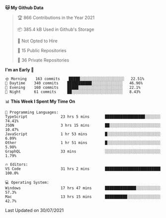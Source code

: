 <!--START_SECTION:waka-->
**🐱 My Github Data** 

> 🏆 866 Contributions in the Year 2021
 > 
> 📦 385.4 kB Used in Github's Storage 
 > 
> 🚫 Not Opted to Hire
 > 
> 📜 15 Public Repositories 
 > 
> 🔑 36 Private Repositories  
 > 
**I'm an Early 🐤** 

```text
🌞 Morning    163 commits    █████░░░░░░░░░░░░░░░░░░░░   22.51% 
🌆 Daytime    340 commits    ███████████░░░░░░░░░░░░░░   46.96% 
🌃 Evening    160 commits    █████░░░░░░░░░░░░░░░░░░░░   22.1% 
🌙 Night      61 commits     ██░░░░░░░░░░░░░░░░░░░░░░░   8.43%

```


📊 **This Week I Spent My Time On** 

```text
💬 Programming Languages: 
TypeScript               23 hrs 5 mins       ██████████████████░░░░░░░   74.41% 
JSON                     3 hrs 15 mins       ██░░░░░░░░░░░░░░░░░░░░░░░   10.47% 
JavaScript               1 hr 53 mins        █░░░░░░░░░░░░░░░░░░░░░░░░   6.09% 
Other                    1 hr 51 mins        █░░░░░░░░░░░░░░░░░░░░░░░░   5.98% 
GraphQL                  33 mins             ░░░░░░░░░░░░░░░░░░░░░░░░░   1.79%

🔥 Editors: 
VS Code                  31 hrs 2 mins       █████████████████████████   100.0%

💻 Operating System: 
Windows                  17 hrs 47 mins      ██████████████░░░░░░░░░░░   57.3% 
Mac                      13 hrs 15 mins      ██████████░░░░░░░░░░░░░░░   42.7%

```


 Last Updated on 30/07/2021
<!--END_SECTION:waka-->

